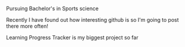 
Pursuing Bachelor's in Sports science

Recently I have found out how interesting github is so I'm going to post there more often!

Learning Progress Tracker is my biggest project so far


<!---
zeroexe1337/zeroexe1337 is a ✨ special ✨ repository because its `README.md` (this file) appears on your GitHub profile.
You can click the Preview link to take a look at your changes.
--->
